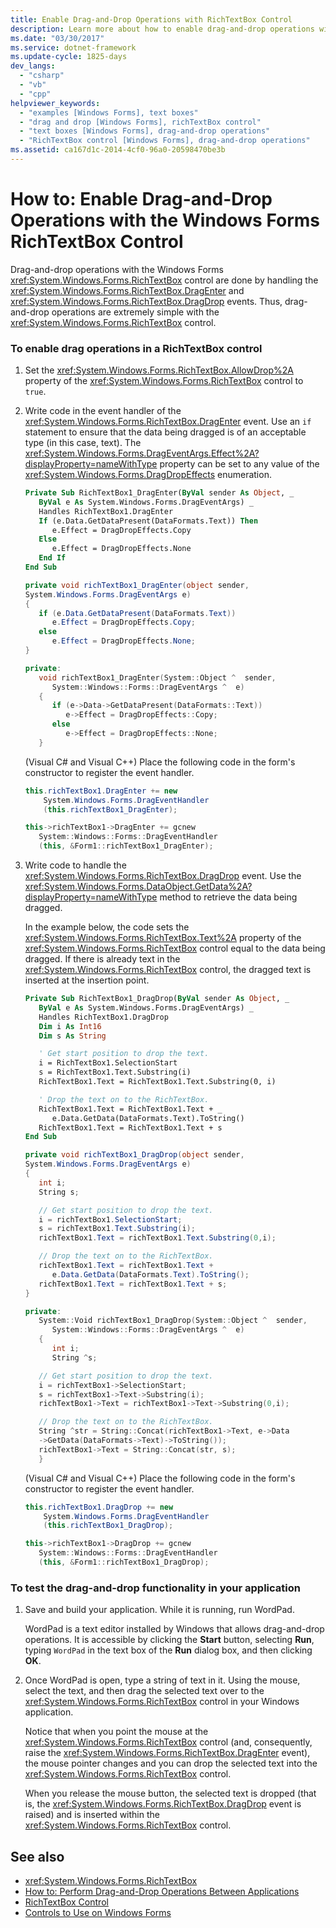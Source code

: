 ```yaml
---
title: Enable Drag-and-Drop Operations with RichTextBox Control
description: Learn more about how to enable drag-and-drop operations with the Windows Forms RichTextBox control.
ms.date: "03/30/2017"
ms.service: dotnet-framework
ms.update-cycle: 1825-days
dev_langs:
  - "csharp"
  - "vb"
  - "cpp"
helpviewer_keywords:
  - "examples [Windows Forms], text boxes"
  - "drag and drop [Windows Forms], richTextBox control"
  - "text boxes [Windows Forms], drag-and-drop operations"
  - "RichTextBox control [Windows Forms], drag-and-drop operations"
ms.assetid: ca167d1c-2014-4cf0-96a0-20598470be3b
---
```

# How to: Enable Drag-and-Drop Operations with the Windows Forms RichTextBox Control

Drag-and-drop operations with the Windows Forms <xref:System.Windows.Forms.RichTextBox> control are done by handling the <xref:System.Windows.Forms.RichTextBox.DragEnter> and <xref:System.Windows.Forms.RichTextBox.DragDrop> events. Thus, drag-and-drop operations are extremely simple with the <xref:System.Windows.Forms.RichTextBox> control.

### To enable drag operations in a RichTextBox control

1. Set the <xref:System.Windows.Forms.RichTextBox.AllowDrop%2A> property of the <xref:System.Windows.Forms.RichTextBox> control to `true`.

2. Write code in the event handler of the <xref:System.Windows.Forms.RichTextBox.DragEnter> event. Use an `if` statement to ensure that the data being dragged is of an acceptable type (in this case, text). The <xref:System.Windows.Forms.DragEventArgs.Effect%2A?displayProperty=nameWithType> property can be set to any value of the <xref:System.Windows.Forms.DragDropEffects> enumeration.

    ```vb
    Private Sub RichTextBox1_DragEnter(ByVal sender As Object, _
       ByVal e As System.Windows.Forms.DragEventArgs) _
       Handles RichTextBox1.DragEnter
       If (e.Data.GetDataPresent(DataFormats.Text)) Then
          e.Effect = DragDropEffects.Copy
       Else
          e.Effect = DragDropEffects.None
       End If
    End Sub
    ```

    ```csharp
    private void richTextBox1_DragEnter(object sender,
    System.Windows.Forms.DragEventArgs e)
    {
       if (e.Data.GetDataPresent(DataFormats.Text))
          e.Effect = DragDropEffects.Copy;
       else
          e.Effect = DragDropEffects.None;
    }
    ```

    ```cpp
    private:
       void richTextBox1_DragEnter(System::Object ^  sender,
          System::Windows::Forms::DragEventArgs ^  e)
       {
          if (e->Data->GetDataPresent(DataFormats::Text))
             e->Effect = DragDropEffects::Copy;
          else
             e->Effect = DragDropEffects::None;
       }
    ```

     (Visual C# and Visual C++) Place the following code in the form's constructor to register the event handler.

    ```csharp
    this.richTextBox1.DragEnter += new
        System.Windows.Forms.DragEventHandler
        (this.richTextBox1_DragEnter);
    ```

    ```cpp
    this->richTextBox1->DragEnter += gcnew
       System::Windows::Forms::DragEventHandler
       (this, &Form1::richTextBox1_DragEnter);
    ```

3. Write code to handle the <xref:System.Windows.Forms.RichTextBox.DragDrop> event. Use the <xref:System.Windows.Forms.DataObject.GetData%2A?displayProperty=nameWithType> method to retrieve the data being dragged.

     In the example below, the code sets the <xref:System.Windows.Forms.RichTextBox.Text%2A> property of the <xref:System.Windows.Forms.RichTextBox> control equal to the data being dragged. If there is already text in the <xref:System.Windows.Forms.RichTextBox> control, the dragged text is inserted at the insertion point.

    ```vb
    Private Sub RichTextBox1_DragDrop(ByVal sender As Object, _
       ByVal e As System.Windows.Forms.DragEventArgs) _
       Handles RichTextBox1.DragDrop
       Dim i As Int16
       Dim s As String

       ' Get start position to drop the text.
       i = RichTextBox1.SelectionStart
       s = RichTextBox1.Text.Substring(i)
       RichTextBox1.Text = RichTextBox1.Text.Substring(0, i)

       ' Drop the text on to the RichTextBox.
       RichTextBox1.Text = RichTextBox1.Text + _
          e.Data.GetData(DataFormats.Text).ToString()
       RichTextBox1.Text = RichTextBox1.Text + s
    End Sub
    ```

    ```csharp
    private void richTextBox1_DragDrop(object sender,
    System.Windows.Forms.DragEventArgs e)
    {
       int i;
       String s;

       // Get start position to drop the text.
       i = richTextBox1.SelectionStart;
       s = richTextBox1.Text.Substring(i);
       richTextBox1.Text = richTextBox1.Text.Substring(0,i);

       // Drop the text on to the RichTextBox.
       richTextBox1.Text = richTextBox1.Text +
          e.Data.GetData(DataFormats.Text).ToString();
       richTextBox1.Text = richTextBox1.Text + s;
    }
    ```

    ```cpp
    private:
       System::Void richTextBox1_DragDrop(System::Object ^  sender,
          System::Windows::Forms::DragEventArgs ^  e)
       {
          int i;
          String ^s;

       // Get start position to drop the text.
       i = richTextBox1->SelectionStart;
       s = richTextBox1->Text->Substring(i);
       richTextBox1->Text = richTextBox1->Text->Substring(0,i);

       // Drop the text on to the RichTextBox.
       String ^str = String::Concat(richTextBox1->Text, e->Data
       ->GetData(DataFormats->Text)->ToString());
       richTextBox1->Text = String::Concat(str, s);
       }
    ```

     (Visual C# and Visual C++) Place the following code in the form's constructor to register the event handler.

    ```csharp
    this.richTextBox1.DragDrop += new
        System.Windows.Forms.DragEventHandler
        (this.richTextBox1_DragDrop);
    ```

    ```cpp
    this->richTextBox1->DragDrop += gcnew
       System::Windows::Forms::DragEventHandler
       (this, &Form1::richTextBox1_DragDrop);
    ```

### To test the drag-and-drop functionality in your application

1. Save and build your application. While it is running, run WordPad.

     WordPad is a text editor installed by Windows that allows drag-and-drop operations. It is accessible by clicking the **Start** button, selecting **Run**, typing `WordPad` in the text box of the **Run** dialog box, and then clicking **OK**.

2. Once WordPad is open, type a string of text in it. Using the mouse, select the text, and then drag the selected text over to the <xref:System.Windows.Forms.RichTextBox> control in your Windows application.

     Notice that when you point the mouse at the <xref:System.Windows.Forms.RichTextBox> control (and, consequently, raise the <xref:System.Windows.Forms.RichTextBox.DragEnter> event), the mouse pointer changes and you can drop the selected text into the <xref:System.Windows.Forms.RichTextBox> control.

     When you release the mouse button, the selected text is dropped (that is, the <xref:System.Windows.Forms.RichTextBox.DragDrop> event is raised) and is inserted within the <xref:System.Windows.Forms.RichTextBox> control.

## See also

- <xref:System.Windows.Forms.RichTextBox>
- [How to: Perform Drag-and-Drop Operations Between Applications](../advanced/how-to-perform-drag-and-drop-operations-between-applications.md)
- [RichTextBox Control](richtextbox-control-windows-forms.md)
- [Controls to Use on Windows Forms](controls-to-use-on-windows-forms.md)
